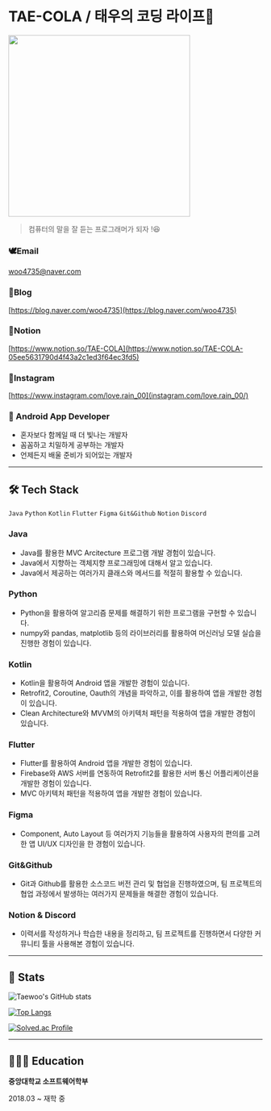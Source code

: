 # TAE-COLA / 태우의 코딩 라이프🐳

<img src="https://user-images.githubusercontent.com/69046742/190885457-0697f755-b03d-4d9e-82fd-cef2966aa5a2.jpg" width="360"/>

> 컴퓨터의 말을 잘 듣는 프로그래머가 되자 !😆
> 

### 🕊️Email

woo4735@naver.com

### 🦦Blog

[https://blog.naver.com/woo4735](https://blog.naver.com/woo4735)

### 🐤Notion

[https://www.notion.so/TAE-COLA](https://www.notion.so/TAE-COLA-05ee5631790d4f43a2c1ed3f64ec3fd5)

### 🐇Instagram

[https://www.instagram.com/love.rain_00](instagram.com/love.rain_00/)

### 📱 Android App Developer

- 혼자보다 함께일 때 더 빛나는 개발자
- 꼼꼼하고 치밀하게 공부하는 개발자
- 언제든지 배울 준비가 되어있는 개발자

---

## 🛠️ Tech Stack

 `Java` `Python` `Kotlin` `Flutter` `Figma` `Git&Github` `Notion` `Discord`

### Java

- Java를 활용한 MVC Arcitecture 프로그램 개발 경험이 있습니다.
- Java에서 지향하는 객체지향 프로그래밍에 대해서 알고 있습니다.
- Java에서 제공하는 여러가지 클래스와 메서드를 적절히 활용할 수 있습니다.

### Python

- Python을 활용하여 알고리즘 문제를 해결하기 위한 프로그램을 구현할 수 있습니다.
- numpy와 pandas, matplotlib 등의 라이브러리를 활용하여 머신러닝 모델 실습을 진행한 경험이 있습니다.

### Kotlin

- Kotlin을 활용하여 Android 앱을 개발한 경험이 있습니다.
- Retrofit2, Coroutine, Oauth의 개념을 파악하고, 이를 활용하여 앱을 개발한 경험이 있습니다.
- Clean Architecture와 MVVM의 아키텍처 패턴을 적용하여 앱을 개발한 경험이 있습니다.

### Flutter

- Flutter를 활용하여 Android 앱을 개발한 경험이 있습니다.
- Firebase와 AWS 서버를 연동하여 Retrofit2를 활용한 서버 통신 어플리케이션을 개발한 경험이 있습니다.
- MVC 아키텍처 패턴을 적용하여 앱을 개발한 경험이 있습니다.

### Figma

- Component, Auto Layout 등 여러가지 기능들을 활용하여 사용자의 편의를 고려한 앱 UI/UX 디자인을 한 경험이 있습니다.

### Git&Github

- Git과 Github를 활용한 소스코드 버전 관리 및 협업을 진행하였으며, 팀 프로젝트의 협업 과정에서 발생하는 여러가지 문제들을 해결한 경험이 있습니다.

### Notion & Discord

- 이력서를 작성하거나 학습한 내용을 정리하고, 팀 프로젝트를 진행하면서 다양한 커뮤니티 툴을 사용해본 경험이 있습니다.

---

## 👟 Stats
![Taewoo's GitHub stats](https://github-readme-stats.vercel.app/api?username=TAE-COLA&hide=stars,issues&show_icons=true&theme=radical)

[![Top Langs](https://github-readme-stats.vercel.app/api/top-langs/?username=TAE-COLA&layout=compact&theme=radical)](https://github.com/TAE-COLA/github-readme-stats)

[![Solved.ac Profile](http://mazassumnida.wtf/api/v2/generate_badge?boj=woo4735)](https://solved.ac/woo4735/)

---

## 👨🏻‍🎓 Education

**중앙대학교 소프트웨어학부**

2018.03 ~ 재학 중
